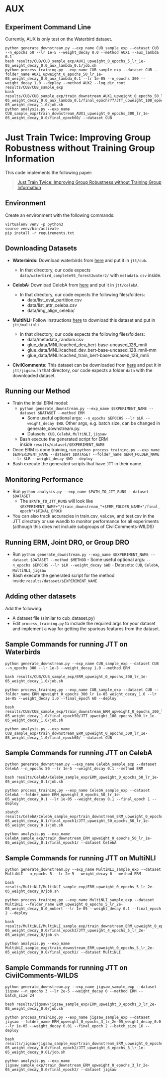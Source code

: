 # AUX

## Experiment Command Line
Currently, AUX is only test on the Waterbird dataset.
```
python generate_downstream.py --exp_name CUB_sample_exp --dataset CUB --n_epochs 50 --lr 1e-5 --weight_decay 0.0 --method AUX1 --aux_lambda 0.1
bash results/CUB/CUB_sample_exp/AUX1_upweight_0_epochs_5_lr_1e-05_weight_decay_0.0_aux_lambda_0.1/job.sh
python process_training.py --exp_name CUB_sample_exp --dataset CUB --folder_name AUX1_upweight_0_epochs_50_lr_1e-05_weight_decay_0.0_aux_lambda_0.1 --lr 1e-05 --n_epochs 300 --weight_decay 1.0 --deploy --method AUX2 --log_dir_root results/CUB/CUB_sample_exp
bash results/CUB/CUB_sample_exp/train_downstream_AUX1_upweight_0_epochs_50_lr_1e-05_weight_decay_0.0_aux_lambda_0.1/final_epoch???/JTT_upweight_100_epochs_300_lr_1e-05_weight_decay_1.0/job.sh
python analysis.py --exp_name CUB_sample_exp/train_downstream_AUX1_upweight_0_epochs_300_lr_1e-05_weight_decay_0.0/final_epoch60/ --dataset CUB
```


# Just Train Twice: Improving Group Robustness without Training Group Information

This code implements the following paper: 

> [Just Train Twice: Improving Group Robustness without Training Group Information](https://arxiv.org/pdf/2107.09044.pdf)


## Environment

Create an environment with the following commands:
```
virtualenv venv -p python3
source venv/bin/activate
pip install -r requirements.txt
```

## Downloading Datasets

- **Waterbirds:** Download waterbirds from [here](https://nlp.stanford.edu/data/dro/waterbird_complete95_forest2water2.tar.gz) and put it in `jtt/cub`.
    - In that directory, our code expects `data/waterbird_complete95_forest2water2/` with `metadata.csv` inside.

- **CelebA:** Download CelebA from [here](https://www.kaggle.com/jessicali9530/celeba-dataset) and put it in `jtt/celebA`.
    - In that directory, our code expects the following files/folders:
        - data/list_eval_partition.csv
        - data/list_attr_celeba.csv
        - data/img_align_celeba/

- **MultiNLI:** Follow instructions [here](https://github.com/kohpangwei/group_DRO#multinli-with-annotated-negations) to download this dataset and put in `jtt/multinli`
    - In that directory, our code expects the following files/folders:
        - data/metadata_random.csv
        - glue_data/MNLI/cached_dev_bert-base-uncased_128_mnli
        - glue_data/MNLI/cached_dev_bert-base-uncased_128_mnli-mm
        - glue_data/MNLI/cached_train_bert-base-uncased_128_mnli

- **CivilComments:** This dataset can be downloaded from [here](https://worksheets.codalab.org/rest/bundles/0x8cd3de0634154aeaad2ee6eb96723c6e/contents/blob/) and put it in `jtt/jigsaw`. In that directory, our code expects a folder `data` with the downloaded dataset.

## **Running our Method**

- Train the initial ERM model:
    - `python generate_downstream.py --exp_name $EXPERIMENT_NAME --dataset $DATASET --method ERM`
        - Some useful optional args: `--n_epochs $EPOCHS --lr $LR --weight_decay $WD`. Other args, e.g. batch size, can be changed in generate_downstream.py.
        - Datasets: `CUB`, `CelebA`, `MultiNLI`, `jigsaw`
    - Bash execute the generated script for ERM inside `results/dataset/$EXPERIMENT_NAME`
- Once ERM is done training, run `python process_training.py --exp_name $EXPERIMENT_NAME --dataset $DATASET --folder_name $ERM_FOLDER_NAME --lr $LR --weight_decay $WD --deploy`
- Bash execute the generated scripts that have `JTT` in their name.

## Monitoring Performance

- Run `python analysis.py --exp_name $PATH_TO_JTT_RUNS --dataset $DATASET`
    - The `$PATH_TO_JTT_RUNS` will look like `$EXPERIMENT_NAME+"/train_downstream_"+$ERM_FOLDER_NAME+"/final_epoch"+$FINAL_EPOCH`
- You can also track accuracies in train.csv, val.csv, and test.csv in the JTT directory or use wandb to monitor performance for all experiments (although this does not include subgroups of CivilComments-WILDS)

## Running ERM, Joint DRO, or Group DRO
- Run `python generate_downstream.py --exp_name $EXPERIMENT_NAME --dataset $DATASET --method $METHOD`
        - Some useful optional args: `--n_epochs $EPOCHS --lr $LR --weight_decay $WD`
        - Datasets: `CUB`, `CelebA`, `MultiNLI`, `jigsaw`
- Bash execute the generated script for the method inside `results/dataset/$EXPERIMENT_NAME`

## **Adding other datasets**

Add the following:

- A dataset file (similar to cub_dataset.py)
- Edit `process_training.py` to include the required args for your dataset and implement a way for getting the spurious features from the dataset.

## Sample Commands for running JTT on Waterbirds

```
python generate_downstream.py --exp_name CUB_sample_exp --dataset CUB --n_epochs 300 --lr 1e-5 --weight_decay 1.0 --method ERM

bash results/CUB/CUB_sample_exp/ERM_upweight_0_epochs_300_lr_1e-05_weight_decay_1.0/job.sh

python process_training.py --exp_name CUB_sample_exp --dataset CUB --folder_name ERM_upweight_0_epochs_300_lr_1e-05_weight_decay_1.0 --lr 1e-05 --weight_decay 1.0 --final_epoch 60 --deploy

bash results/CUB/CUB_sample_exp/train_downstream_ERM_upweight_0_epochs_300_lr_1e-05_weight_decay_1.0/final_epoch50/JTT_upweight_100_epochs_300_lr_1e-05_weight_decay_1.0/job.sh

python analysis.py --exp_name CUB_sample_exp/train_downstream_ERM_upweight_0_epochs_300_lr_1e-05_weight_decay_1.0/final_epoch60/ --dataset CUB
```

## Sample Commands for running JTT on CelebA

```
python generate_downstream.py --exp_name CelebA_sample_exp --dataset CelebA --n_epochs 50 --lr 1e-5 --weight_decay 0.1 --method ERM

bash results/CelebA/CelebA_sample_exp/ERM_upweight_0_epochs_50_lr_1e-05_weight_decay_0.1/job.sh

python process_training.py --exp_name CelebA_sample_exp --dataset CelebA --folder_name ERM_upweight_0_epochs_50_lr_1e-05_weight_decay_0.1 --lr 1e-05 --weight_decay 0.1 --final_epoch 1 --deploy

sbatch results/CelebA/CelebA_sample_exp/train_downstream_ERM_upweight_0_epochs_50_lr_1e-05_weight_decay_0.1/final_epoch1/JTT_upweight_50_epochs_50_lr_1e-05_weight_decay_0.1/job.sh

python analysis.py --exp_name CelebA_sample_exp/train_downstream_ERM_upweight_0_epochs_50_lr_1e-05_weight_decay_0.1/final_epoch1/ --dataset CelebA
```


## Sample Commands for running JTT on MultiNLI

```
python generate_downstream.py --exp_name MultiNLI_sample_exp --dataset MultiNLI --n_epochs 5 --lr 2e-5 --weight_decay 0 --method ERM

bash results/MultiNLI/MultiNLI_sample_exp/ERM_upweight_0_epochs_5_lr_2e-05_weight_decay_0/job.sh

python process_training.py --exp_name MultiNLI_sample_exp --dataset MultiNLI --folder_name ERM_upweight_0_epochs_5_lr_2e-05_weight_decay_0.0_nobert --lr 1e-05 --weight_decay 0.1 --final_epoch 2 --deploy

bash results/MultiNLI/MultiNLI_sample_exp/train_downstream_ERM_upweight_0_epochs_5_lr_2e-05_weight_decay_0.0/final_epoch2/JTT_upweight_4_epochs_5_lr_2e-05_weight_decay_0/job.sh

python analysis.py --exp_name MultiNLI_sample_exp/train_downstream_ERM_upweight_0_epochs_5_lr_2e-05_weight_decay_0.0/final_epoch2/ --dataset MultiNLI
```


## Sample Commands for running JTT on CivilComments-WILDS

```
python generate_downstream.py --exp_name jigsaw_sample_exp --dataset jigsaw --n_epochs 3 --lr 2e-5 --weight_decay 0 --method ERM --batch_size 24

bash results/jigsaw/jigsaw_sample_exp/ERM_upweight_0_epochs_3_lr_2e-05_weight_decay_0.0/job.sh

python process_training.py --exp_name jigsaw_sample_exp --dataset jigsaw --folder_name ERM_upweight_0_epochs_3_lr_2e-05_weight_decay_0.0 --lr 1e-05 --weight_decay 0.01 --final_epoch 2 --batch_size 16 --deploy

bash results/jigsaw/jigsaw_sample_exp/train_downstream_ERM_upweight_0_epochs_3_lr_2e-05_weight_decay_0.0/final_epoch2/JTT_upweight_6_epochs_3_lr_1e-05_weight_decay_0.01/job.sh

python analysis.py --exp_name jigsaw_sample_exp/train_downstream_ERM_upweight_0_epochs_3_lr_2e-05_weight_decay_0.0/final_epoch2/ --dataset jigsaw
```

